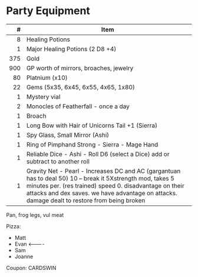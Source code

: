 # Party Equipment

\#  | Item
--: | ---------
8  | Healing Potions
1   | Major Healing Potions (2 D8 +4)
375 | Gold
900 | GP worth of mirrors, broaches, jewelry
80  | Platnium (x10)
22  | Gems (5x35, 6x45, 6x55, 4x65, 1x80)
1   | Mystery vial 
2   | Monocles of Featherfall - once a day
1   | Broach   
1   | Long Bow with Hair of Unicorns Tail +1 (Sierra)
1   | Spy Glass, Small Mirror (Ashi)
1   | Ring of Pimphand Strong - Sierra - Mage Hand
1   | Reliable Dice - Ashi - Roll D6 (select a Dice) add or subtract to another roll 
1   | Gravity Net - Pearl - Increases DC and AC (gargantuan has to deal 50) 10 – break it 5Xstrength mod, takes 5 minutes per. (res trained) speed 0.  disadvantage on their attacks and dex saves. we have advantage on attacks. damage dealt to restore from being broken

Pan, frog legs, vul meat

Pizza:
- Matt 
- Evan <----
- Sam 
- Joanne 

Coupon: CARDSWIN

